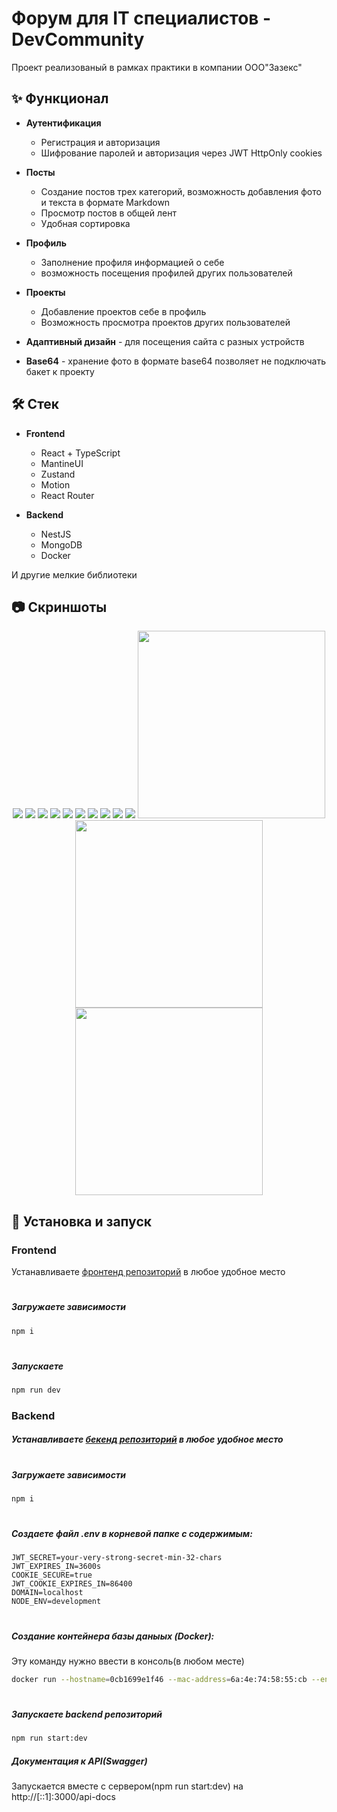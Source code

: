 # Форум для IT специалистов - DevCommunity

Проект реализованый в рамках практики в компании ООО"Зазекс"

## ✨ Функционал

- **Аутентификация**

  - Регистрация и авторизация
  - Шифрование паролей и авторизация через JWT HttpOnly cookies

- **Посты**

  - Создание постов трех категорий, возможность добавления фото и текста в формате Markdown
  - Просмотр постов в общей лент
  - Удобная сортировка

- **Профиль**

  - Заполнение профиля информацией о себе
  - возможность посещения профилей других пользователей

- **Проекты**

  - Добавление проектов себе в профиль
  - Возможность просмотра проектов других пользователей

- **Адаптивный дизайн** - для посещения сайта с разных устройств
- **Base64** - хранение фото в формате base64 позволяет не подключать бакет к проекту

## 🛠 Cтек

- **Frontend**

  - React + TypeScript
  - MantineUI
  - Zustand
  - Motion
  - React Router

- **Backend**
  - NestJS
  - MongoDB
  - Docker

И другие мелкие библиотеки

## 📷 Скриншоты

<p align="center">
  <img src="screenshots/1.png"  />
  <img src="screenshots/2.png"  />
  <img src="screenshots/3.png"  />
  <img src="screenshots/4.png"  />
  <img src="screenshots/5.png"  />
  <img src="screenshots/6.png"  />
  <img src="screenshots/7.png"  />
  <img src="screenshots/8.png"  />
  <img src="screenshots/9.png"  />
  <img src="screenshots/10.png"  />
  <img src="screenshots/11.png" width="300px"/>
  <img src="screenshots/12.png"  width="300px"/>
  <img src="screenshots/13.png"  width="300px"/>
</p>

## 🚀 Установка и запуск

### Frontend

Устанавливаете [фронтенд репозиторий](https://github.com/Lyaguh21/DevCommunity) в любое удобное место

#

##### Загружаете зависимости

```bash
npm i
```

#

##### Запускаете

```bash
npm run dev
```

### Backend

##### Устанавливаете [бекенд репозиторий](https://github.com/Lyaguh21/DevBackend) в любое удобное место

#

##### Загружаете зависимости

```bash
npm i
```

#

##### Создаете файл .env в корневой папке c содержимым:

```
JWT_SECRET=your-very-strong-secret-min-32-chars
JWT_EXPIRES_IN=3600s
COOKIE_SECURE=true
JWT_COOKIE_EXPIRES_IN=86400
DOMAIN=localhost
NODE_ENV=development
```

#

##### Создание контейнера базы даныых (Docker):
Эту команду нужно ввести в консоль(в любом месте)
```bash
docker run --hostname=0cb1699e1f46 --mac-address=6a:4e:74:58:55:cb --env=PATH=/usr/local/sbin:/usr/local/bin:/usr/sbin:/usr/bin:/sbin:/bin --env=GOSU_VERSION=1.17 --env=JSYAML_VERSION=3.13.1 --env=JSYAML_CHECKSUM=662e32319bdd378e91f67578e56a34954b0a2e33aca11d70ab9f4826af24b941 --env=MONGO_PACKAGE=mongodb-org --env=MONGO_REPO=repo.mongodb.org --env=MONGO_MAJOR=8.0 --env=MONGO_VERSION=8.0.10 --env=HOME=/data/db --env=GLIBC_TUNABLES=glibc.pthread.rseq=0 --volume=/data/configdb --volume=/data/db --network=bridge -p 27017:27017 --restart=no --label='org.opencontainers.image.ref.name=ubuntu' --label='org.opencontainers.image.version=24.04' --runtime=runc -d mongo:latest
```
#


##### Запускаете backend репозиторий

```bash
npm run start:dev
```



##### Документация к API(Swagger)

Запускается вместе с сервером(npm run start:dev) на http://[::1]:3000/api-docs
